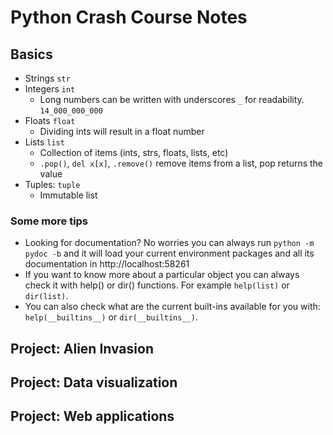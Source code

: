 # Python Crash Course Notes

## Basics
- Strings `str`
- Integers `int`
    - Long numbers can be written with underscores `_` for readability. `14_000_000_000`
- Floats `float`
    - Dividing ints will result in a float number
- Lists `list`
    - Collection of items (ints, strs, floats, lists, etc)
    - `.pop()`, `del x[x]`, `.remove()` remove items from a list, pop returns the value
- Tuples: `tuple`
    - Immutable list

### Some more tips
- Looking for documentation? No worries you can always run `python -m pydoc -b` and it will load your current environment packages and all its documentation in http://localhost:58261
- If you want to know more about a particular object you can always check it with help() or dir() functions. For example `help(list)` or `dir(list)`.
- You can also check what are the current built-ins available for you with: `help(__builtins__)` or `dir(__builtins__)`.

## Project: Alien Invasion
## Project: Data visualization
## Project: Web applications
